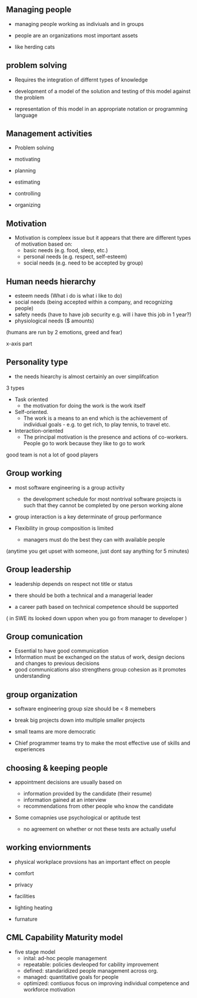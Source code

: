 ## Managing people

- managing people working as indiviuals and in groups

- people are an organizations most important assets
- like herding cats

## problem solving

- Requires the integration of differnt types of knowledge

- development of a model of the solution and testing of this model against the problem
- representation of this model in an appropriate notation or programming language

## Management activities

- Problem solving

- motivating
- planning
- estimating
- controlling
- organizing

## Motivation

- Motivation is compleex issue but it appears that there are different types of motivation based on:
  - basic needs (e.g. food, sleep, etc.)
  - personal needs (e.g. respect, self-esteem)
  - social needs (e.g. need to be accepted by group)

## Human needs hierarchy

- esteem needs (What i do is what i like to do)
- social needs (being accepted within a company, and recognizing people)
- safety needs (have to have job security e.g. will i have this job in 1 year?)
- physiological needs ($ amounts)

(humans are run by 2 emotions, greed and fear)

x-axis part

## Personality type

- the needs hiearchy is almost certainly an over simplifcation

3 types

- Task oriented
  - the motivation for doing the work is the work itself
- Self-oriented.
  - The work is a means to an end which is the achievement of individual goals - e.g. to get rich, to play tennis, to travel etc.
- Interaction-oriented
  - The principal motivation is the presence and actions of co-workers. People go to work because they like to go to work

good team is not a lot of good players

## Group working

- most software engineering is a group activity
  - the development schedule for most nontrival software projects is such that they cannot be completed by one person working alone

- group interaction is a key determinate of group performance
- Flexibility in group composition is limited
  - managers must do the best they can with available people

(anytime you get upset with someone, just dont say anything for 5 minutes)

## Group leadership

- leadership depends on respect not title or status

- there should be both a technical and a managerial leader
- a career path based on technical competence should be supported

( in SWE its looked down uppon when you go from manager to developer )

## Group comunication

- Essential to have good communication
- Information must be exchanged on the status of work, design decions and changes to previous decisions
- good communications also strengthens group cohesion as it promotes understanding

## group organization

- software engineering group size should be < 8 memebers

- break big projects down into multiple smaller projects
- small teams are more democratic
- Chief programmer teams try to make the most effective use of skills and experiences

## choosing & keeping people

- appointment decisions are usually based on
  - information provided by the candidate (their resume)
  - information gained at an interview
  - recommendations from other people who know the candidate

- Some comapnies use psychological or aptitude test
  - no agreement on whether or not these tests are actually useful

## working enviornments

- physical workplace provsions has an important effect on people

- comfort
- privacy
- facilities
- lighting heating
- furnature

## CML Capability Maturity model

- five stage model
  - inital: ad-hoc people management
  - repeatable: policies devleoped for cability improvement
  - defined: standaridized people management across org.
  - managed: quantitative goals for people
  - optimized: contiuous focus on improving individual competence and workforce motivation
